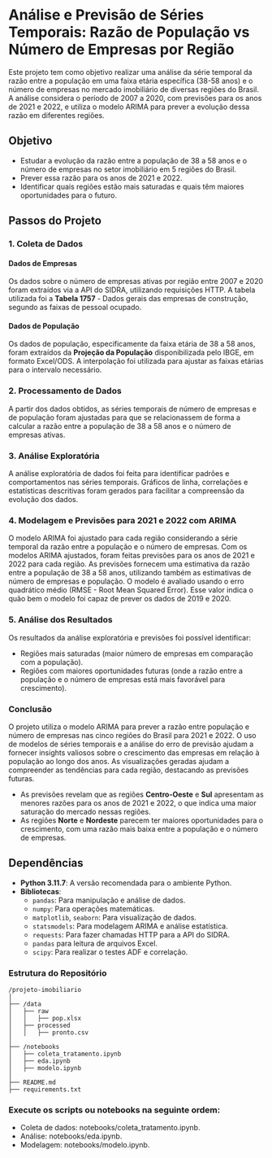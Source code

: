 # Análise e Previsão de Séries Temporais: Razão de População vs Número de Empresas por Região

Este projeto tem como objetivo realizar uma análise da série temporal da razão entre a população em uma faixa etária específica (38-58 anos) e o número de empresas no mercado imobiliário de diversas regiões do Brasil. A análise considera o período de 2007 a 2020, com previsões para os anos de 2021 e 2022, e utiliza o modelo ARIMA para prever a evolução dessa razão em diferentes regiões.

## Objetivo

- Estudar a evolução da razão entre a população de 38 a 58 anos e o número de empresas no setor imobiliário em 5 regiões do Brasil.
- Prever essa razão para os anos de 2021 e 2022.
- Identificar quais regiões estão mais saturadas e quais têm maiores oportunidades para o futuro.
  
## Passos do Projeto

### 1. Coleta de Dados

#### Dados de Empresas
Os dados sobre o número de empresas ativas por região entre 2007 e 2020 foram extraídos via a API do SIDRA, utilizando requisições HTTP. A tabela utilizada foi a **Tabela 1757** - Dados gerais das empresas de construção, segundo as faixas de pessoal ocupado.

#### Dados de População
Os dados de população, especificamente da faixa etária de 38 a 58 anos, foram extraídos da **Projeção da População** disponibilizada pelo IBGE, em formato Excel/ODS. A interpolação foi utilizada para ajustar as faixas etárias para o intervalo necessário.

### 2. Processamento de Dados

A partir dos dados obtidos, as séries temporais de número de empresas e de população foram ajustadas para que se relacionassem de forma a calcular a razão entre a população de 38 a 58 anos e o número de empresas ativas.

### 3. Análise Exploratória

A análise exploratória de dados foi feita para identificar padrões e comportamentos nas séries temporais. Gráficos de linha, correlações e estatísticas descritivas foram gerados para facilitar a compreensão da evolução dos dados.

### 4. Modelagem e Previsões para 2021 e 2022 com ARIMA

O modelo ARIMA foi ajustado para cada região considerando a série temporal da razão entre a população e o número de empresas. Com os modelos ARIMA ajustados, foram feitas previsões para os anos de 2021 e 2022 para cada região. As previsões fornecem uma estimativa da razão entre a população de 38 a 58 anos, utilizando também as estimativas de número de empresas e população. O modelo é avaliado usando o erro quadrático médio (RMSE - Root Mean Squared Error). Esse valor indica o quão bem o modelo foi capaz de prever os dados de 2019 e 2020.

### 5. Análise dos Resultados

Os resultados da análise exploratória e previsões foi possível identificar:
- Regiões mais saturadas (maior número de empresas em comparação com a população).
- Regiões com maiores oportunidades futuras (onde a razão entre a população e o número de empresas está mais favorável para crescimento).

### Conclusão
  
  O projeto utiliza o modelo ARIMA para prever a razão entre população e número de empresas nas cinco regiões do Brasil para 2021 e 2022. O uso de modelos de séries temporais e a análise do erro de previsão ajudam a fornecer insights valiosos sobre o crescimento das empresas em relação à população ao longo dos anos. As visualizações geradas ajudam a compreender as tendências para cada região, destacando as previsões futuras.

- As previsões revelam que as regiões **Centro-Oeste** e **Sul** apresentam as menores razões para os anos de 2021 e 2022, o que indica uma maior saturação do mercado nessas regiões.
- As regiões **Norte** e **Nordeste** parecem ter maiores oportunidades para o crescimento, com uma razão mais baixa entre a população e o número de empresas.

## Dependências

- **Python 3.11.7**: A versão recomendada para o ambiente Python.
- **Bibliotecas**:
  - `pandas`: Para manipulação e análise de dados.
  - `numpy`: Para operações matemáticas.
  - `matplotlib`, `seaborn`: Para visualização de dados.
  - `statsmodels`: Para modelagem ARIMA e análise estatística.
  - `requests`: Para fazer chamadas HTTP para a API do SIDRA.
  - `pandas` para leitura de arquivos Excel.
  - `scipy`: Para realizar o testes ADF e correlação.


### **Estrutura do Repositório**

```
/projeto-imobiliario
│
├── /data
│   ├── raw
│   │   ├── pop.xlsx
│   ├── processed
│   │   ├── pronto.csv
│
├── /notebooks
│   ├── coleta_tratamento.ipynb
│   ├── eda.ipynb
│   ├── modelo.ipynb
│
├── README.md
├── requirements.txt
```

### **Execute os scripts ou notebooks na seguinte ordem:**

  - Coleta de dados: notebooks/coleta_tratamento.ipynb.
  - Análise: notebooks/eda.ipynb.
  - Modelagem: notebooks/modelo.ipynb.

